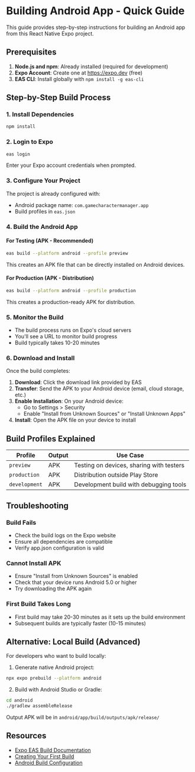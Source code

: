 # Building Android App - Quick Guide

This guide provides step-by-step instructions for building an Android app from this React Native Expo project.

## Prerequisites

1. **Node.js and npm**: Already installed (required for development)
2. **Expo Account**: Create one at https://expo.dev (free)
3. **EAS CLI**: Install globally with `npm install -g eas-cli`

## Step-by-Step Build Process

### 1. Install Dependencies
```bash
npm install
```

### 2. Login to Expo
```bash
eas login
```
Enter your Expo account credentials when prompted.

### 3. Configure Your Project
The project is already configured with:
- Android package name: `com.gamecharactermanager.app`
- Build profiles in `eas.json`

### 4. Build the Android App

#### For Testing (APK - Recommended)
```bash
eas build --platform android --profile preview
```

This creates an APK file that can be directly installed on Android devices.

#### For Production (APK - Distribution)
```bash
eas build --platform android --profile production
```

This creates a production-ready APK for distribution.

### 5. Monitor the Build
- The build process runs on Expo's cloud servers
- You'll see a URL to monitor build progress
- Build typically takes 10-20 minutes

### 6. Download and Install

Once the build completes:

1. **Download**: Click the download link provided by EAS
2. **Transfer**: Send the APK to your Android device (email, cloud storage, etc.)
3. **Enable Installation**: On your Android device:
   - Go to Settings > Security
   - Enable "Install from Unknown Sources" or "Install Unknown Apps"
4. **Install**: Open the APK file on your device to install

## Build Profiles Explained

| Profile | Output | Use Case |
|---------|--------|----------|
| `preview` | APK | Testing on devices, sharing with testers |
| `production` | APK | Distribution outside Play Store |
| `development` | APK | Development build with debugging tools |

## Troubleshooting

### Build Fails
- Check the build logs on the Expo website
- Ensure all dependencies are compatible
- Verify app.json configuration is valid

### Cannot Install APK
- Ensure "Install from Unknown Sources" is enabled
- Check that your device runs Android 5.0 or higher
- Try downloading the APK again

### First Build Takes Long
- First build may take 20-30 minutes as it sets up the build environment
- Subsequent builds are typically faster (10-15 minutes)

## Alternative: Local Build (Advanced)

For developers who want to build locally:

1. Generate native Android project:
```bash
npx expo prebuild --platform android
```

2. Build with Android Studio or Gradle:
```bash
cd android
./gradlew assembleRelease
```

Output APK will be in `android/app/build/outputs/apk/release/`

## Resources

- [Expo EAS Build Documentation](https://docs.expo.dev/build/introduction/)
- [Creating Your First Build](https://docs.expo.dev/build/setup/)
- [Android Build Configuration](https://docs.expo.dev/build-reference/android-builds/)
